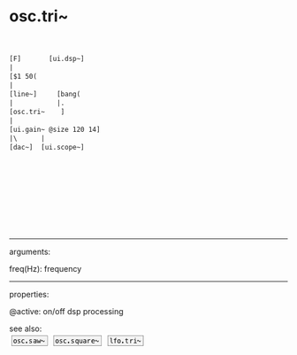 # osc.tri~

```


[F]       [ui.dsp~]
|
[$1 50(
|
[line~]     [bang(
|           |.
[osc.tri~    ]
|
[ui.gain~ @size 120 14]
|\      |
[dac~]  [ui.scope~]








            
```
---
arguments:

freq(Hz): frequency<br>

---
properties:

@active: on/off dsp
            processing<br>

see also:<br>
![osc.saw~](img/object_osc.saw~.png)
![osc.square~](img/object_osc.square~.png)
![lfo.tri~](img/object_lfo.tri~.png)
